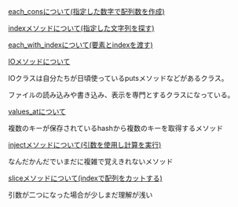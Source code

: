 [each_consについて(指定した数字で配列数を作成)](https://docs.ruby-lang.org/ja/latest/method/Enumerable/i/each_cons.html)

[indexメソッドについて(指定した文字列を探す)](https://docs.ruby-lang.org/ja/latest/method/String/i/index.htmls)

[each_with_indexについて(要素とindexを渡す)](https://docs.ruby-lang.org/ja/latest/method/Enumerable/i/each_with_index.html)

[IOメソッドについて](https://docs.ruby-lang.org/ja/latest/class/IO.html)

 IOクラスは自分たちが日頃使っているputsメソッドなどがあるクラス。

 ファイルの読み込みや書き込み、表示を専門とするクラスになっている。

[values_atについて](https://docs.ruby-lang.org/ja/latest/method/Hash/i/values_at.html)

複数のキーが保存されているhashから複数のキーを取得するメソッド

[injectメソッドについて(引数を使用し計算を実行)](https://docs.ruby-lang.org/ja/latest/method/Enumerable/i/inject.html)

なんだかんだでいまだに複雑で覚えきれないメソッド

[sliceメソッドについて(indexで配列をカットする)](https://docs.ruby-lang.org/ja/latest/method/Array/i/slice.html)

引数が二つになった場合が少しまだ理解が浅い


